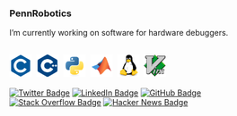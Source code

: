 ### PennRobotics

I’m currently working on software for hardware debuggers.
  
<br/>

<div id="skills">
  <img src="https://github.com/devicons/devicon/blob/master/icons/c/c-plain.svg" title="C" alt="C" width="40" height="40"/>&nbsp;
  <img src="https://github.com/devicons/devicon/blob/master/icons/cplusplus/cplusplus-plain.svg" title="C++" alt="C++" width="40" height="40"/>&nbsp;
  <img src="https://github.com/devicons/devicon/blob/master/icons/python/python-original.svg" title="Python" alt="Python" width="40" height="40"/>&nbsp;
  <img src="https://github.com/devicons/devicon/blob/master/icons/matlab/matlab-original.svg" title="Matlab" alt="Matlab" width="40" height="40"/>&nbsp;
  <img src="https://github.com/devicons/devicon/blob/master/icons/linux/linux-original.svg" title="Linux" alt="Linux" width="40" height="40"/>&nbsp;
  <img src="https://github.com/devicons/devicon/blob/master/icons/vim/vim-original.svg" title="Vim" alt="Vim" width="40" height="40"/>
</div>

<br/>

<div id="badges">
  <a href="https://twitter.com/PennRobotics"><img src="https://img.shields.io/badge/-dodgerblue?style=flat&logo=twitter&logoColor=white" alt="Twitter Badge"/></a>
  <a href="https://www.linkedin.com/in/pennrobotics/"><img src="https://img.shields.io/badge/-steelblue?style=flat&logo=linkedin&logoColor=white" alt="LinkedIn Badge"/></a>
  <a href="https://github.com/PennRobotics/"><img src="https://img.shields.io/badge/-darkslategrey?style=flat&logo=github&logoColor=white" alt="GitHub Badge"/></a>
  <a href="https://stackoverflow.com/users/10641561"><img src="https://img.shields.io/badge/-darkorange?style=flat&logo=stackoverflow&logoColor=white" alt="Stack Overflow Badge"/></a>
  <a href="https://news.ycombinator.com/user?id=PennRobotics"><img src="https://img.shields.io/badge/-orange?style=flat&logo=ycombinator&logoColor=white" alt="Hacker News Badge"/></a>
</div>
